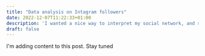 ```yaml
---
title: "Data analysis on Intagram followers"
date: 2022-12-07T11:22:33+01:00
description: 'I wanted a nice way to interpret my social network, and see who of my friends are connected to one another. I did this by actually visualizing it as a graph where each node is a followers and a relation exists when two people follow each other.'
draft: false
---
```

I'm adding content to this post. Stay tuned 